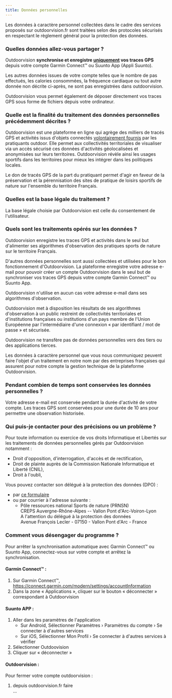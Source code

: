 ```yaml
---
title: Données personnelles
---
```


Les données à caractère personnel collectées dans le cadre des services proposés
sur outdoorvision.fr sont traitées selon des protocoles sécurisés en respectant
le règlement général pour la protection des données.

### Quelles données allez-vous partager ?

Outdoorvision **synchronise et enregistre <u>uniquement</u> vos traces GPS**
depuis votre compte Garmin Connect™ ou Suunto App (Appli Suunto).

Les autres données issues de votre compte telles que le nombre de pas effectués,
les calories consommées, la fréquence cardiaque ou tout autre donnée non décrite
ci-après, ne sont pas enregistrées dans outdoorvision.

Outdoorvision vous permet également de déposer directement vos traces GPS sous
forme de fichiers depuis votre ordinateur.

### Quelle est la finalité du traitement des données personnelles précédemment décrites ?

Outdoorvision est une plateforme en ligne qui agrège des milliers de tracés GPS
et activités issus d'objets connectés <u>volontairement fournis</u> par les
pratiquants outdoor. Elle permet aux collectivités territoriales de visualiser
via un accès sécurisé ces données d'activités géolocalisées et anonymisées sur
leurs territoires. Outdoorvision révèle ainsi les usages sportifs dans les
territoires pour mieux les intégrer dans les politiques locales.

Le don de tracés GPS de la part du pratiquant permet d'agir en faveur de la
préservation et la pérennisation des sites de pratique de loisirs sportifs de
nature sur l'ensemble du territoire Français.

### Quelles est la base légale du traitement ?

La base légale choisie par Outdoorvision est celle du consentement de
l'utilisateur.

### Quels sont les traitements opérés sur les données ?

Outdoorvision enregistre les traces GPS et activités dans le seul but
d'alimenter ses algorithmes d'observation des pratiques sports de nature sur le
territoire Français.

D'autres données personnelles sont aussi collectées et utilisées pour le bon
fonctionnement d'Outdoorvision. La plateforme enregistre votre adresse e-mail
pour pouvoir créer un compte Outdoorvision dans le seul but de synchroniser vos
traces GPS depuis votre compte Garmin Connect™ ou Suunto App.

Outdoorvision n'utilise en aucun cas votre adresse e-mail dans ses algorithmes
d'observation.

Outdoorvision met à disposition les résultats de ses algorithmes d'observation à
un public restreint de collectivités territoriales et d'institutions françaises
ou institutions d'un pays membre de l'Union Européenne par l'intermédiaire d'une
connexion « par identifiant / mot de passe » et sécurisée.

Outdoorvision ne transfère pas de données personnelles vers des tiers ou des
applications tierces.

Les données à caractère personnel que vous nous communiquez peuvent faire
l'objet d'un traitement en notre nom par des entreprises françaises qui assurent
pour notre compte la gestion technique de la plateforme Outdoorvision.

### Pendant combien de temps sont conservées les données personnelles ?

Votre adresse e-mail est conservée pendant la durée d'activité de votre compte.
Les traces GPS sont conservées pour une durée de 10 ans pour permettre une
observation historisée.

### Qui puis-je contacter pour des précisions ou un problème ?

Pour toute information ou exercice de vos droits Informatique et Libertés sur
les traitements de données personnelles gérés par Outdoorvision notamment :

- Droit d'opposition, d'interrogation, d'accès et de rectification,
- Droit de plainte auprès de la Commission Nationale Informatique et Liberté
  (CNIL),
- Droit à l'oubli,

Vous pouvez contacter son délégué à la protection des données (DPO) :

- par [ce formulaire](/contact)
- ou par courrier à l'adresse suivante :
  - Pôle ressources national Sports de nature (PRNSN)  
    CREPS Auvergne-Rhône-Alpes -- Vallon Pont d'Arc-Voiron-Lyon  
    A l'attention du délégué à la protection des données  
    Avenue François Lecler - 07150 - Vallon Pont d'Arc - France

### Comment vous désengager du programme ?

Pour arrêter la synchronisation automatique avec Garmin Connect™ ou Suunto App,
connectez-vous sur votre compte et arrêtez la synchronisation.

#### Garmin Connect™ :

1. Sur Garmin Connect™,  
   https://connect.garmin.com/modern/settings/accountInformation
2. Dans la zone « Applications », cliquer sur le bouton « déconnecter »
   correspondant à Outdoorvision

#### Suunto APP :

1. Aller dans les paramètres de l'application
   - Sur Android, Sélectionner Paramètres › Paramètres du compte › Se connecter
     à d'autres services
   - Sur iOS, Sélectionner Mon Profil › Se connecter à d'autres services à
     vérifier
2. Sélectionner Outdoovision
3. Cliquer sur « déconnecter »

#### Outdoorvision :

Pour fermer votre compte outdoorvision :

1. depuis outdoorvision.fr faire  
…
